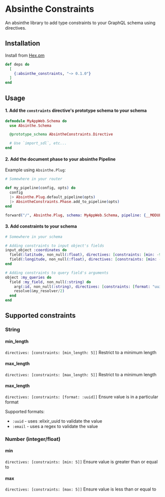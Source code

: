 # Absinthe Constraints

An absinthe library to add type constraints to your GraphQL schema using directives.

## Installation

Install from [Hex.pm](https://hex.pm/packages/absinthe_constraints)

```elixir
def deps do
  [
    {:absinthe_constraints, "~> 0.1.0"}
  ]
end
```

## Usage

#### 1. Add the `constraints` directive's prototype schema to your schema

```elixir
defmodule MyAppWeb.Schema do
  use Absinthe.Schema

  @prototype_schema AbsintheConstraints.Directive

  # Use `import_sdl`, etc...
end
```

#### 2. Add the document phase to your absinthe Pipeline

Example using `Absinthe.Plug`:

```elixir
# Somewhere in your router

def my_pipeline(config, opts) do
  config
  |> Absinthe.Plug.default_pipeline(opts)
  |> AbsintheConstraints.Phase.add_to_pipeline(opts)
end

forward("/", Absinthe.Plug, schema: MyAppWeb.Schema, pipeline: {__MODULE__, :my_pipeline})
```

#### 3. Add constraints to your schema

```elixir
# Somewhere in your schema

# Adding constraints to input object's fields
input_object :coordinates do
  field(:latitude, non_null(:float), directives: [constraints: [min: -90, max: 90]])
  field(:longitude, non_null(:float), directives: [constraints: [min: -180, max: 180]])
end

# Adding constraints to query field's arguments
object :my_queries do
  field :my_field, non_null(:string) do
    arg(:id, non_null(:string), directives: [constraints: [format: "uuid"]])
    resolve(&my_resolver/2)
  end
end
```

## Supported constraints

### String

#### min_length
```directives: [constraints: [min_length: 5]]```
Restrict to a minimum length

#### max_length
```directives: [constraints: [max_length: 5]]```
Restrict to a minimum length

#### max_length
```directives: [constraints: [format: :uuid]]```
Ensure value is in a particular format

Supported formats:
- `:uuid` - uses :elixir_uuid to validate the value
- `:email` - uses a regex to validate the value

### Number (integer/float)

#### min
```directives: [constraints: [min: 5]]```
Ensure value is greater than or equal to

#### max
```directives: [constraints: [max: 5]]```
Ensure value is less than or equal to
